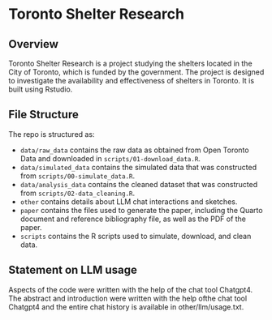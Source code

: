 # Toronto Shelter Research

## Overview

Toronto Shelter Research is a project studying the shelters located in the City of Toronto, which is funded by the government. The project is designed to investigate the availability and effectiveness of shelters in Toronto. It is built using Rstudio.

## File Structure

The repo is structured as:

-   `data/raw_data` contains the raw data as obtained from Open Toronto Data and downloaded in `scripts/01-download_data.R`.
-   `data/simulated_data` contains the simulated data that was constructed from `scripts/00-simulate_data.R`.
-   `data/analysis_data` contains the cleaned dataset that was constructed from `scripts/02-data_cleaning.R`.
-   `other` contains details about LLM chat interactions and sketches.
-   `paper` contains the files used to generate the paper, including the Quarto document and reference bibliography file, as well as the PDF of the paper. 
-   `scripts` contains the R scripts used to simulate, download, and clean data.


## Statement on LLM usage

Aspects of the code were written with the help of the chat tool Chatgpt4. The abstract and introduction were written with the help ofthe chat tool Chatgpt4 and the entire chat history is available in other/llm/usage.txt.
